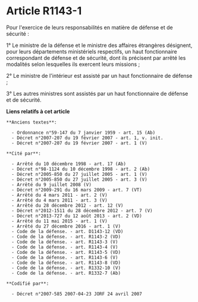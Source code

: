 # Article R1143-1

Pour l'exercice de leurs responsabilités en matière de défense et de sécurité :

1° Le ministre de la défense et le ministre des affaires étrangères désignent, pour leurs départements ministériels
respectifs, un haut fonctionnaire correspondant de défense et de sécurité, dont ils précisent par arrêté les modalités selon
lesquelles ils exercent leurs missions ;

2° Le ministre de l'intérieur est assisté par un haut fonctionnaire de défense ;

3° Les autres ministres sont assistés par un haut fonctionnaire de défense et de sécurité.

**Liens relatifs à cet article**

	**Anciens textes**:

	  - Ordonnance n°59-147 du 7 janvier 1959 - art. 15 (Ab)
	  - Décret n°2007-207 du 19 février 2007 - art. 1, v. init.
	  - Décret n°2007-207 du 19 février 2007 - art. 1 (V)

	**Cité par**:

	  - Arrêté du 10 décembre 1998 - art. 17 (Ab)
	  - Décret n°98-1124 du 10 décembre 1998 - art. 2 (Ab)
	  - Décret n°2005-850 du 27 juillet 2005 - art. 1 (V)
	  - Décret n°2005-850 du 27 juillet 2005 - art. 3 (V)
	  - Arrêté du 9 juillet 2008 (V)
	  - Décret n°2009-291 du 16 mars 2009 - art. 7 (VT)
	  - Arrêté du 4 mars 2011 - art. 2 (V)
	  - Arrêté du 4 mars 2011 - art. 3 (V)
	  - Arrêté du 28 décembre 2012 - art. 12 (V)
	  - Décret n°2012-1511 du 28 décembre 2012 - art. 7 (V)
	  - Décret n°2013-727 du 12 août 2013 - art. 2 (VD)
	  - Arrêté du 11 mai 2015 - art. 1 (V)
	  - Arrêté du 27 décembre 2016 - art. 1 (V)
	  - Code de la défense. - art. D1143-12 (VD)
	  - Code de la défense. - art. R1143-2 (VD)
	  - Code de la défense. - art. R1143-3 (V)
	  - Code de la défense. - art. R1143-4 (V)
	  - Code de la défense. - art. R1143-5 (VD)
	  - Code de la défense. - art. R1143-6 (V)
	  - Code de la défense. - art. R1143-8 (VD)
	  - Code de la défense. - art. R1332-10 (V)
	  - Code de la défense. - art. R1332-7 (Ab)

	**Codifié par**:

	  - Décret n°2007-585 2007-04-23 JORF 24 avril 2007
